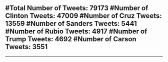 #Total Number of Tweets: 79173 
#Number of Clinton Tweets: 47009
#Number of Cruz Tweets: 13559
#Number of Sanders Tweets: 5441
#Number of Rubio Tweets: 4917
#Number of Trump Tweets: 4692
#Number of Carson Tweets: 3551
---
---
